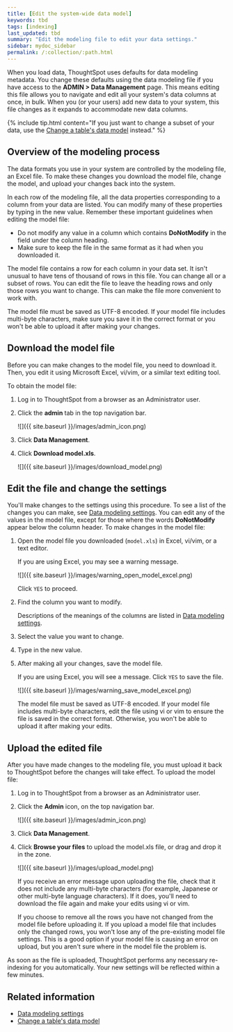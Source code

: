 ```yaml
---
title: [Edit the system-wide data model]
keywords: tbd
tags: [indexing]
last_updated: tbd
summary: "Edit the modeling file to edit your data settings."
sidebar: mydoc_sidebar
permalink: /:collection/:path.html
---
```


When you load data, ThoughtSpot uses defaults for data modeling metadata. You
change these defaults using the data modeling file if you have access to the
**ADMIN > Data Management** page. This means editing this file allows you to
navigate and edit all your system's data columns at once, in bulk. When you (or
your users) add new data to your system, this file changes as it expands to
accommodate new data columns.

{% include tip.html content="If you just want to change a subset of your data,
use the [Change a table's data model](model-data-in-UI.html#) instead." %}

## Overview of the modeling process

The data formats you use in your system are controlled by the modeling file, an
Excel file. To make these changes you download the model file, change the model,
and upload your changes back into the system.

In each row of the modeling file, all the data properties corresponding to a
column from your data are listed. You can modify many of these properties by
typing in the new value. Remember these important guidelines when editing the
model file:

-   Do not modify any value in a column which contains **DoNotModify** in the field under the column heading.
-   Make sure to keep the file in the same format as it had when you downloaded it.

The model file contains a row for each column in your data set. It isn't unusual
to have tens of thousand of rows in this file. You can change all or a subset of
rows. You can edit the file to leave the heading rows and only those rows you
want to change. This can make the file more convenient to work with.

The model file must be saved as UTF-8 encoded. If your model file includes
multi-byte characters, make sure you save it in the correct format or you won't
be able to upload it after making your changes.

## Download the model file

Before you can make changes to the model file, you need to download it. Then,
you edit it using Microsoft Excel, vi/vim, or a similar text editing tool.

To obtain the model file:

1. Log in to ThoughtSpot from a browser as an Administrator user.
2. Click the **admin** tab in the top navigation bar.

    ![]({{ site.baseurl }}/images/admin_icon.png)

3. Click **Data Management**.
4. Click **Download model.xls**.

    ![]({{ site.baseurl }}/images/download_model.png)

## Edit the file and change the settings

You'll make changes to the settings using this procedure. To see a list of the
changes you can make, see [Data modeling settings](data-modeling-settings.html#). You can edit any of the values in the
model file, except for those where the words **DoNotModify** appear below the
column header. To make changes in the model file:

1. Open the model file you downloaded (`model.xls`) in Excel, vi/vim, or a text editor.

    If you are using Excel, you may see a warning message.

     ![]({{ site.baseurl }}/images/warning_open_model_excel.png)

    Click `YES` to proceed.

2. Find the column you want to modify.

   Descriptions of the meanings of the columns are listed in [Data modeling settings](data-modeling-settings.html#).

3. Select the value you want to change.
4. Type in the new value.
5. After making all your changes, save the model file.

    If you are using Excel, you will see a message. Click `YES` to save the file.

    ![]({{ site.baseurl }}/images/warning_save_model_excel.png)

    The model file must be saved as UTF-8 encoded. If your model file includes
    multi-byte characters, edit the file using vi or vim to ensure the file is
    saved in the correct format. Otherwise, you won't be able to upload it after
    making your edits.

## Upload the edited file

After you have made changes to the modeling file, you must upload it back to
ThoughtSpot before the changes will take effect. To upload the model file:

1. Log in to ThoughtSpot from a browser as an Administrator user.
2. Click the **Admin** icon, on the top navigation bar.

    ![]({{ site.baseurl }}/images/admin_icon.png)

3. Click **Data Management**.
4. Click **Browse your files** to upload the model.xls file, or drag and drop it in the zone.

    ![]({{ site.baseurl }}/images/upload_model.png)

    If you receive an error message upon uploading the file, check that it does
    not include any multi-byte characters (for example, Japanese or other multi-byte
    language characters). If it does, you'll need to download the file again and
    make your edits using vi or vim.

    If you choose to remove all the rows you have not changed from
    the model file before uploading it. If you upload a model file that includes
    only the changed rows, you won't lose any of the pre-existing model file
    settings. This is a good option if your model file is causing an error on
    upload, but you aren't sure where in the model file the problem is.

As soon as the file is uploaded, ThoughtSpot performs any necessary re-indexing
for you automatically. Your new settings will be reflected within a few minutes.

## Related information  

* [Data modeling settings](data-modeling-settings.html#)
* [Change a table's data model](model-data-in-UI.html)
